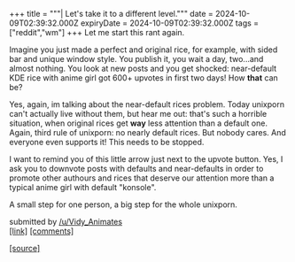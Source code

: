 +++
title = """| Let's take it to a different level."""
date = 2024-10-09T02:39:32.000Z
expiryDate = 2024-10-09T02:39:32.000Z
tags = ["reddit","wm"]
+++
Let me start this rant again.

Imagine you just made a perfect and original rice, for example, with sided bar and unique window style. You publish it, you wait a day, two...and almost nothing. You look at new posts and you get shocked: near-default KDE rice with anime girl got 600+ upvotes in first two days! How **that** can be?

Yes, again, im talking about the near-default rices problem. Today unixporn can't actually live without them, but hear me out: that's such a horrible situation, when original rices get **way** less attention than a default one. Again, third rule of unixporn: no nearly default rices. But nobody cares. And everyone even supports it! This needs to be stopped.

I want to remind you of this little arrow just next to the upvote button. Yes, I ask you to downvote posts with defaults and near-defaults in order to promote other authours and rices that deserve our attention more than a typical anime girl with default "konsole".

A small step for one person, a big step for the whole unixporn.

submitted by [/u/Vidy\_Animates](https://www.reddit.com/user/Vidy_Animates)  
[\[link\]](https://www.reddit.com/r/unixporn/comments/1fzhhmc/lets_take_it_to_a_different_level/) [\[comments\]](https://www.reddit.com/r/unixporn/comments/1fzhhmc/lets_take_it_to_a_different_level/)

[[source]](https://www.reddit.com/r/unixporn/comments/1fzhhmc/lets_take_it_to_a_different_level/)

